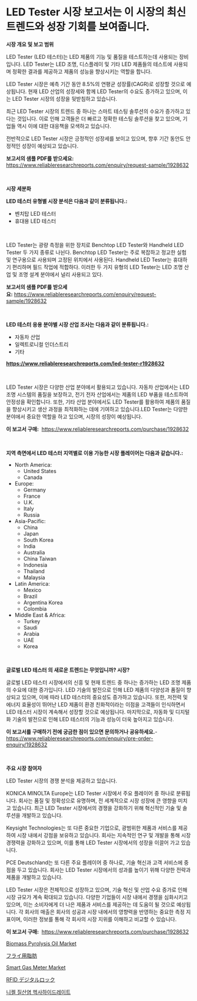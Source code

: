 <p><h1>LED Tester 시장 보고서는 이 시장의 최신 트렌드와 성장 기회를 보여줍니다.</h1></p><p><strong>시장 개요 및 보고 범위</strong></p>
<p><p>LED Tester (LED 테스터)는 LED 제품의 기능 및 품질을 테스트하는데 사용되는 장비입니다. LED Tester는 LED 조명, 디스플레이 및 기타 LED 제품들의 테스트에 사용되며 정확한 결과를 제공하고 제품의 성능을 향상시키는 역할을 합니다.</p><p>LED Tester 시장은 예측 기간 동안 8.5%의 연평균 성장률(CAGR)로 성장할 것으로 예상됩니다. 현재 LED 산업의 성장세와 함께 LED Tester의 수요도 증가하고 있으며, 이는 LED Tester 시장의 성장을 뒷받침하고 있습니다.</p><p>최근 LED Tester 시장의 트렌드 중 하나는 스마트 테스팅 솔루션의 수요가 증가하고 있다는 것입니다. 이로 인해 고객들은 더 빠르고 정확한 테스팅 솔루션을 찾고 있으며, 기업들 역시 이에 대한 대응책을 모색하고 있습니다.</p><p>전반적으로 LED Tester 시장은 긍정적인 성장세를 보이고 있으며, 향후 기간 동안도 안정적인 성장이 예상되고 있습니다.</p></p>
<p><strong>보고서의 샘플 PDF를 받으세요:</strong> <a href="https://www.reliableresearchreports.com/enquiry/request-sample/1928632">https://www.reliableresearchreports.com/enquiry/request-sample/1928632</a></p>
<p>&nbsp;</p>
<p><strong>시장 세분화</strong></p>
<p><strong>LED 테스터 유형별 시장 분석은 다음과 같이 분류됩니다.:</strong></p>
<p><ul><li>벤치탑 LED 테스터</li><li>휴대용 LED 테스터</li></ul></p>
<p>&nbsp;</p>
<p><p>LED Tester는 광량 측정을 위한 장치로 Benchtop LED Tester와 Handheld LED Tester 두 가지 종류로 나뉜다. Benchtop LED Tester는 주로 복잡하고 정교한 실험 및 연구용으로 사용되며 고정된 위치에서 사용된다. Handheld LED Tester는 휴대하기 편리하며 필드 작업에 적합하다. 이러한 두 가지 유형의 LED Tester는 LED 조명 산업 및 조명 설계 분야에서 널리 사용되고 있다.</p></p>
<p><strong>보고서의 샘플 PDF를 받으세요:</strong>&nbsp;<a href="https://www.reliableresearchreports.com/enquiry/request-sample/1928632">https://www.reliableresearchreports.com/enquiry/request-sample/1928632</a></p>
<p>&nbsp;</p>
<p><strong> LED 테스터 응용 분야별 시장 산업 조사는 다음과 같이 분류됩니다.:</strong></p>
<p><ul><li>자동차 산업</li><li>일렉트로니컬 인더스트리</li><li>기타</li></ul></p>
<p><strong><a href="https://www.reliableresearchreports.com/led-tester-r1928632">https://www.reliableresearchreports.com/led-tester-r1928632</a></strong></p>
<p>&nbsp;</p>
<p><p>LED Tester 시장은 다양한 산업 분야에서 활용되고 있습니다. 자동차 산업에서는 LED 조명 시스템의 품질을 보장하고, 전기 전자 산업에서는 제품의 LED 부품을 테스트하여 안정성을 확인합니다. 또한, 기타 산업 분야에서도 LED Tester를 활용하여 제품의 품질을 향상시키고 생산 과정을 최적화하는 데에 기여하고 있습니다.LED Tester는 다양한 분야에서 중요한 역할을 하고 있으며, 시장의 성장이 예상됩니다.</p></p>
<p><strong>이 보고서 구매:</strong>&nbsp; <a href="https://www.reliableresearchreports.com/purchase/1928632">https://www.reliableresearchreports.com/purchase/1928632</a></p>
<p>&nbsp;</p>
<p><strong>지역 측면에서 LED 테스터 지역별로 이용 가능한 시장 플레이어는 다음과 같습니다.:</strong></p>
<p><ul>
    <li>
        North America:
        <ul>
            <li>United States</li>
            <li>Canada</li>
        </ul>
    </li>
    <li>
        Europe:
        <ul>
            <li>Germany</li>
            <li>France</li>
            <li>U.K.</li>
            <li>Italy</li>
            <li>Russia</li>
        </ul>
    </li>
    <li>
        Asia-Pacific:
        <ul>
            <li>China</li>
            <li>Japan</li>
            <li>South Korea</li>
            <li>India</li>
            <li>Australia</li>
            <li>China Taiwan</li>
            <li>Indonesia</li>
            <li>Thailand</li>
            <li>Malaysia</li>
        </ul>
    </li>
    <li>
        Latin America:
        <ul>
            <li>Mexico</li>
            <li>Brazil</li>
            <li>Argentina Korea</li>
            <li>Colombia</li>
        </ul>
    </li>
    <li>
        Middle East & Africa:
        <ul>
            <li>Turkey</li>
            <li>Saudi</li>
            <li>Arabia</li>
            <li>UAE</li>
            <li>Korea</li>
        </ul>
    </li>
    </ul></p>
<p>&nbsp;</p>
<p><strong>글로벌 LED 테스터 의 새로운 트렌드는 무엇입니까? 시장?</strong></p>
<p><p>글로벌 LED 테스터 시장에서의 신흥 및 현재 트렌드 중 하나는 증가하는 LED 조명 제품의 수요에 대한 증가입니다. LED 기술의 발전으로 인해 LED 제품의 다양성과 품질이 향상되고 있으며, 이에 따라 LED 테스터의 중요성도 증가하고 있습니다. 또한, 저전력 및 에너지 효율성이 뛰어난 LED 제품이 환경 친화적이라는 이점을 고객들이 인식하면서 LED 테스터 시장이 계속해서 성장할 것으로 예상됩니다. 마지막으로, 자동화 및 디지털화 기술의 발전으로 인해 LED 테스터의 기능과 성능이 더욱 높아지고 있습니다.</p></p>
<p><strong>이 보고서를 구매하기 전에 궁금한 점이 있으면 문의하거나 공유하세요.</strong>- <a href="https://www.reliableresearchreports.com/enquiry/pre-order-enquiry/1928632">https://www.reliableresearchreports.com/enquiry/pre-order-enquiry/1928632</a></p>
<p>&nbsp;</p>
<p><strong>주요 시장 참여자</strong></p>
<p><p>LED Tester 시장의 경쟁 분석을 제공하고 있습니다.</p><p>KONICA MINOLTA Europe는 LED Tester 시장에서 주요 플레이어 중 하나로 분류됩니다. 회사는 품질 및 정확성으로 유명하며, 전 세계적으로 시장 성장에 큰 영향을 미치고 있습니다. 최근 LED Tester 시장에서의 경쟁을 강화하기 위해 혁신적인 기술 및 솔루션을 개발하고 있습니다.</p><p>Keysight Technologies는 또 다른 중요한 기업으로, 광범위한 제품과 서비스를 제공하여 시장 내에서 강점을 보유하고 있습니다. 회사는 지속적인 연구 및 개발을 통해 시장 경쟁력을 강화하고 있으며, 이를 통해 LED Tester 시장에서의 성장을 이끌어 가고 있습니다.</p><p>PCE Deutschland는 또 다른 주요 플레이어 중 하나로, 기술 혁신과 고객 서비스에 중점을 두고 있습니다. 회사는 LED Tester 시장에서의 성과를 높이기 위해 다양한 전략과 제품을 개발하고 있습니다.</p><p>LED Tester 시장은 전체적으로 성장하고 있으며, 기술 혁신 및 산업 수요 증가로 인해 시장 규모가 계속 확대되고 있습니다. 다양한 기업들이 시장 내에서 경쟁을 심화시키고 있으며, 이는 소비자에게 더 나은 제품과 서비스를 제공하는 데 도움이 될 것으로 예상됩니다. 각 회사의 매출은 회사의 성공과 시장 내에서의 영향력을 반영하는 중요한 측정 지표이며, 이러한 정보를 통해 각 회사의 시장 지위를 이해하고 비교할 수 있습니다.</p></p>
<p><strong>이 보고서 구매:</strong>&nbsp;&nbsp;<a href="https://www.reliableresearchreports.com/purchase/1928632">https://www.reliableresearchreports.com/purchase/1928632</a></p>
<p><p><a href="https://issuu.com/reportprime-2/docs/biomass-pyrolysis-oil-market-size-2030.pptx">Biomass Pyrolysis Oil Market</a></p><p><a href="https://github.com/pepo3k/Market-Research-Report-List-1/blob/main/574320630303.md">フライ用脂肪</a></p><p><a href="https://github.com/mauripalmi/Market-Research-Report-List-3/blob/main/smart-gas-meter-market.md">Smart Gas Meter Market</a></p><p><a href="https://github.com/vhemk0794148/Market-Research-Report-List-1/blob/main/688788830302.md">RFID デジタルロック</a></p><p><a href="https://github.com/lzrvbyqzftro57/Market-Research-Report-List-1/blob/main/446194827890.md">니켈 질산염 헥사하이드레이트</a></p></p>
